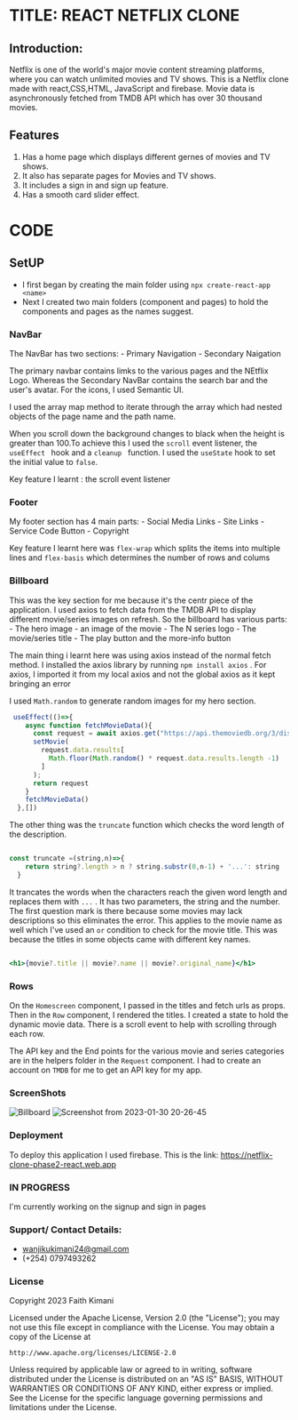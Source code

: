 # TITLE: REACT NETFLIX CLONE

## Introduction:

Netflix is one of the world's major movie content streaming platforms, where you can watch unlimited movies and TV shows. This is a Netflix clone made with react,CSS,HTML, JavaScript and firebase. Movie data is asynchronously fetched from TMDB API which has over 30 thousand movies.

## Features

1. Has a home page which displays different gernes of movies and TV shows.
2. It also has separate pages for Movies and TV shows.
3. It includes a sign in and sign up feature.
4. Has a smooth card slider effect.


# CODE

## SetUP

- I first began by creating the main folder using `npx create-react-app <name>`
- Next I created two main folders (component and pages) to hold the components and pages as the names suggest.

### NavBar

The NavBar has two sections:
    - Primary Navigation
    - Secondary Naigation

The primary navbar contains limks to the various pages and the NEtflix Logo. Whereas the Secondary NavBar contains the search bar and the user's avatar. For the icons, I used Semantic UI.

I used the array map method to iterate through the array which had nested objects of the page name and the path name.

When you scroll down the background changes to black when the height is greater than 100.To achieve this I used the `scroll` event listener, the `useEffect ` hook and a `cleanup ` function. I used the `useState` hook to set the initial value to `false`.

Key feature I learnt : the scroll event listener


### Footer

My footer section has 4 main parts:
    - Social Media Links
    - Site Links
    - Service Code Button 
    - Copyright

Key feature I learnt here was `flex-wrap` which splits the items into multiple lines and `flex-basis` which determines the number of rows and colums


### Billboard

This was the key section for me because it's the centr piece of the application. I used axios to fetch data from the TMDB API to display different movie/series images on refresh. So the billboard has various parts:
    - The hero image - an image of the movie
    - The N series logo
    - The movie/series title
    - The play button and the more-info button

The main thing i learnt here was using axios instead of the normal fetch method. I installed the axios library by running `npm install axios` . For axios, I imported it from my local axios and not the global axios as it kept bringing an error

I used `Math.random` to generate random images for my hero section.

``` jsx
 useEffect(()=>{
    async function fetchMovieData(){
      const request = await axios.get("https://api.themoviedb.org/3/discover/tv?api_key=30d37017426bc7f99dc52b6e58ee8d63&with_networks=213");
      setMovie(
        request.data.results[
          Math.floor(Math.random() * request.data.results.length -1)
        ]
      );
      return request
    }
    fetchMovieData()
  },[])

```
The other thing was the `truncate` function which checks the word length of the description.

```jsx

const truncate =(string,n)=>{
    return string?.length > n ? string.substr(0,n-1) + '...': string
  }

```
It trancates the words when the characters reach the given word length and replaces them with `...` . It has two parameters, the string and the number. The first question mark is there because some movies may lack descriptions so this eliminates the error.
This applies to the movie name as well which I've used an `or` condition to check for the movie title. This was because the titles in some objects came with different key names.

```jsx

<h1>{movie?.title || movie?.name || movie?.original_name}</h1>

```
  

### Rows

On the `Homescreen` component, I passed in the titles and fetch urls as props.  Then in the `Row` component, I rendered the titles. I created a state to hold the dynamic movie data. There is a scroll event to help with scrolling through each row.

The API key and the End points for the various movie and series categories are in the helpers folder in the `Request` component. I had to create an account on `TMDB` for me to get an API key for my app.


### ScreenShots
![Billboard ](https://user-images.githubusercontent.com/118020143/215549413-c05e3407-7542-4f68-8f43-a60066000cb1.png)
![Screenshot from 2023-01-30 20-26-45](https://user-images.githubusercontent.com/118020143/215549817-9caf0ba5-2d8b-4efb-9497-1594bd4bad24.png)




### Deployment

To deploy this application I used firebase. This is the link:
        https://netflix-clone-phase2-react.web.app


### IN PROGRESS
I'm currently working on the signup and sign in pages


### Support/ Contact Details:
- wanjikukimani24@gmail.com
- (+254) 0797493262

### License
Copyright 2023 Faith Kimani

Licensed under the Apache License, Version 2.0 (the "License");
you may not use this file except in compliance with the License.
You may obtain a copy of the License at

    http://www.apache.org/licenses/LICENSE-2.0

Unless required by applicable law or agreed to in writing, software
distributed under the License is distributed on an "AS IS" BASIS,
WITHOUT WARRANTIES OR CONDITIONS OF ANY KIND, either express or implied.
See the License for the specific language governing permissions and
limitations under the License.

